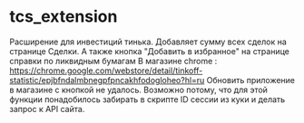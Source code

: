 # tcs_extension
Расширение для инвестиций тинька. Добавляет сумму всех сделок на странице Сделки. А также кнопка "Добавить в избранное" на странице справки по ликвидным бумагам
В магазине chrome : https://chrome.google.com/webstore/detail/tinkoff-statistic/epjbfndalmbnegpfpncakhfodogloheo?hl=ru 
Обновить приложение в магазине с кнопкой не удалось. Возможно потому, что для этой функции понадобилось забирать в скрипте ID сессии из куки и делать запрос к API сайта. 
